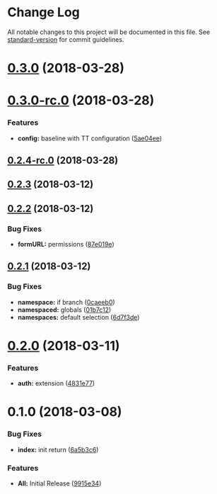 # Change Log

All notable changes to this project will be documented in this file. See [standard-version](https://github.com/conventional-changelog/standard-version) for commit guidelines.

<a name="0.3.0"></a>
# [0.3.0](https://github.com/TayloredTechnology/dynamic-k8pi/compare/v0.3.0-rc.0...v0.3.0) (2018-03-28)



<a name="0.3.0-rc.0"></a>
# [0.3.0-rc.0](https://github.com/TayloredTechnology/dynamic-k8pi/compare/0.2.3...0.3.0-rc.0) (2018-03-28)


### Features

* **config:** baseline with TT configuration ([5ae04ee](https://github.com/TayloredTechnology/dynamic-k8pi/commit/5ae04ee))



<a name="0.2.4-rc.0"></a>
## [0.2.4-rc.0](https://github.com/TayloredTechnology/dynamic-k8pi/compare/0.2.3...0.2.4-rc.0) (2018-03-28)



<a name="0.2.3"></a>
## [0.2.3](https://github.com/TayloredTechnology/dynamic-k8pi/compare/0.2.2...0.2.3) (2018-03-12)



<a name="0.2.2"></a>
## [0.2.2](https://github.com/TayloredTechnology/dynamic-k8pi/compare/0.2.1...0.2.2) (2018-03-12)


### Bug Fixes

* **formURL:** permissions ([87e019e](https://github.com/TayloredTechnology/dynamic-k8pi/commit/87e019e))



<a name="0.2.1"></a>
## [0.2.1](https://github.com/TayloredTechnology/dynamic-k8pi/compare/0.2.0...0.2.1) (2018-03-12)


### Bug Fixes

* **namespace:** if branch ([0caeeb0](https://github.com/TayloredTechnology/dynamic-k8pi/commit/0caeeb0))
* **namespaced:** globals ([01b7c12](https://github.com/TayloredTechnology/dynamic-k8pi/commit/01b7c12))
* **namespaces:** default selection ([6d7f3de](https://github.com/TayloredTechnology/dynamic-k8pi/commit/6d7f3de))



<a name="0.2.0"></a>
# [0.2.0](https://github.com/TayloredTechnology/dynamic-k8pi/compare/0.1.0...0.2.0) (2018-03-11)


### Features

* **auth:** extension ([4831e77](https://github.com/TayloredTechnology/dynamic-k8pi/commit/4831e77))



<a name="0.1.0"></a>
# 0.1.0 (2018-03-08)


### Bug Fixes

* **index:** init return ([6a5b3c6](https://github.com/TayloredTechnology/dynamic-k8pi/commit/6a5b3c6))


### Features

* **All:** Initial Release ([9915e34](https://github.com/TayloredTechnology/dynamic-k8pi/commit/9915e34))

